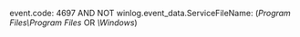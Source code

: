 event.code: 4697 AND NOT winlog.event_data.ServiceFileName: (*Program Files\\Program Files* OR *\\Windows*)
